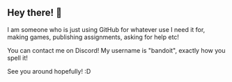 ## Hey there! 👋

I am someone who is just using GitHub for whatever use I need it for, making games, publishing assignments, asking for help etc!

You can contact me on Discord! My username is "bandoit", exactly how you spell it!

See you around hopefully! :D
